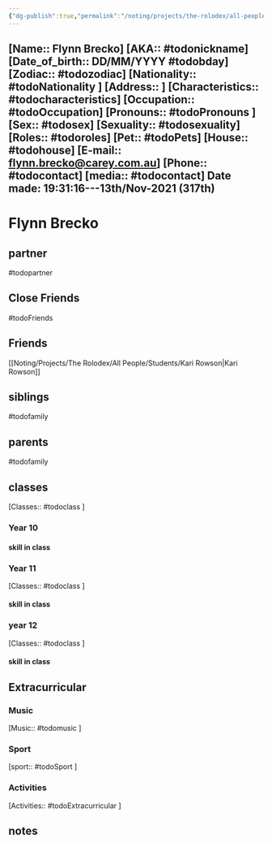 ```yaml
---
{"dg-publish":true,"permalink":"/noting/projects/the-rolodex/all-people/students/flynn-brecko/","dgHomeLink":true,"dgPassFrontmatter":false}
---
```


[Name:: Flynn Brecko]
[AKA:: #todonickname]
[Date_of_birth:: DD/MM/YYYY #todobday] 
[Zodiac:: #todozodiac] 
[Nationality:: #todoNationality ]
[Address:: ]
[Characteristics::  #todocharacteristics]
[Occupation:: #todoOccupation]
[Pronouns:: #todoPronouns ]
[Sex:: #todosex]
[Sexuality:: #todosexuality]
[Roles:: #todoroles]
[Pet:: #todoPets]
[House:: #todohouse]
[E-mail:: <flynn.brecko@carey.com.au>]
[Phone:: #todocontact]
[media:: #todocontact]
Date made: 19:31:16---13th/Nov-2021 (317th) 
---
# Flynn Brecko
## partner
#todopartner
## Close Friends
#todoFriends
## Friends
[[Noting/Projects/The Rolodex/All People/Students/Kari Rowson|Kari Rowson]]
## siblings
#todofamily
## parents
#todofamily
## classes
[Classes:: #todoclass ]
### Year 10
#### skill in class
### Year 11
[Classes:: #todoclass ]
#### skill in class
### year 12
[Classes:: #todoclass ]
#### skill in class
## Extracurricular
### Music
[Music:: #todomusic ]
### Sport
[sport:: #todoSport ]
### Activities
[Activities:: #todoExtracurricular ]
## notes
